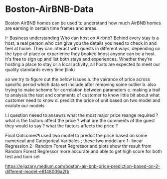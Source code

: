 # Boston-AirBNB-Data
 Boston AirBNB homes can be used to understand how much AirBNB homes are earning in certain time frames and areas.

I- Business understanding
Who can host on Airbnb? Behind every stay is a host, a real person who can give you the details you need to check in and feel at home. They can interact with guests in different ways, depending on the type of place or experience they booked lmost anyone can be a host. It's free to sign up and list both stays and experiences. Whether they’re hosting a place to stay or a local activity, all hosts are expected to meet our quality standards every time (link)

so we try to figure out the below issues
a. the vairance of price across specific period which data set include after removing some outlier
b. also trying to make scheme for correlation between parameters
c. making a trail to analysis the text and comments of customer to know little bit about what customer need to know
d. predict the price of unit based on two model and evalute our models


I.I question neeed to ansewrs
what the most major price reange required ?
what is the factors affect the price ?
what are the comments of the guest they would to say ?
what the factors affects the price ?



Final Outcomes¶
used two model to predcit the price based on some numerical and Categorical Varibales ; these two model are
1- linear Regression
2- Random Forest Regressor
and plots show thr result from Random Forest Regressor more accurate and able to get high score for both test and train set


https://eljazary.medium.com/boston-air-bnb-price-prediction-based-on-2-different-model-e6148006a2fb
